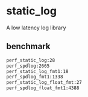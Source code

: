 # static_log
A low latency log library
## benchmark
```bash
perf_static_log:28
perf_spdlog:2665
perf_static_log_fmt1:18
perf_spdlog_fmt1:1338
perf_static_log_float_fmt:27
perf_spdlog_float_fmt1:4388
```